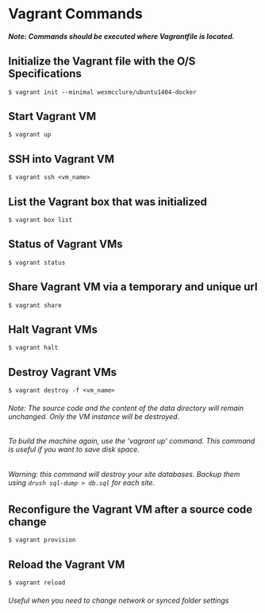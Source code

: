 # Vagrant Commands
##### Note: Commands should be executed where Vagrantfile is located.

## Initialize the Vagrant file with the O/S Specifications

    $ vagrant init --minimal wesmcclure/ubuntu1404-docker

## Start Vagrant VM

    $ vagrant up

## SSH into Vagrant VM

    $ vagrant ssh <vm_name>

## List the Vagrant box that was initialized

    $ vagrant box list

## Status of Vagrant VMs

    $ vagrant status

## Share Vagrant VM via a temporary and unique url

    $ vagrant share

## Halt Vagrant VMs

    $ vagrant halt

## Destroy Vagrant VMs

    $ vagrant destroy -f <vm_name>

###### Note: The source code and the content of the data directory will remain unchanged. Only the VM instance will be destroyed.
######  To build the machine again, use the 'vagrant up' command. This command is useful if you want to save disk space.
###### Warning: this command will destroy your site databases. Backup them using `drush sql-dump > db.sql` for each site.

## Reconfigure the Vagrant VM after a source code change

    $ vagrant provision

## Reload the Vagrant VM

    $ vagrant reload

###### Useful when you need to change network or synced folder settings
<!--stackedit_data:
eyJoaXN0b3J5IjpbLTE2ODQ5NjIwNjJdfQ==
-->